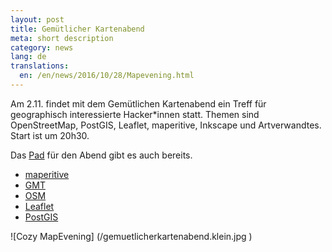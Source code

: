 ```yaml
---
layout: post
title: Gemütlicher Kartenabend
meta: short description
category: news
lang: de
translations:
  en: /en/news/2016/10/28/Mapevening.html
---
```


Am 2.11. findet mit dem Gemütlichen Kartenabend ein Treff für geographisch interessierte Hacker\*innen statt. 
Themen sind OpenStreetMap, PostGIS, Leaflet, maperitive, Inkscape und Artverwandtes.
Start ist um 20h30. 
<!--more--> 
Das <a href="http://pad.okfn.org/p/xHain-Kartenabend">Pad</a> für den Abend gibt es auch bereits.
-  <a href="http://maperitive.net/">maperitive</a>
-  <a href="http://gmt.soest.hawaii.edu/">GMT</a>
-  <a href="www.osm.org">OSM</a>
-  <a href="http://leafletjs.com/">Leaflet</a>
-  <a href="http://www.postgis.net/">PostGIS</a>

![Cozy MapEvening]
(/gemuetlicherkartenabend.klein.jpg )
